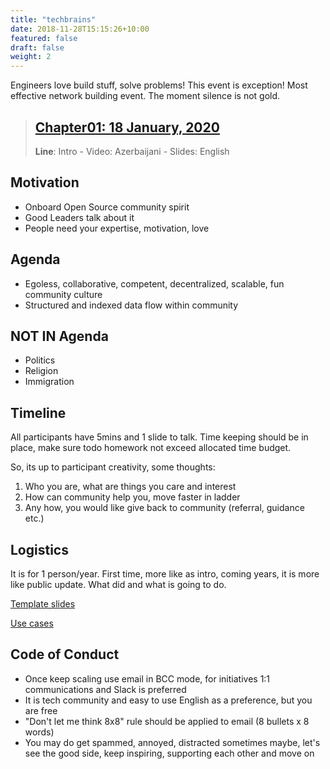 ```yaml
---
title: "techbrains"
date: 2018-11-28T15:15:26+10:00
featured: false
draft: false
weight: 2
---
```



Engineers love build stuff, solve problems! This event is exception!  Most effective network building event.
The moment silence is not gold.

> ## [Chapter01: 18 January, 2020](/techbrains/chapter01)
> **Line**: Intro - Video: Azerbaijani - Slides: English

## Motivation
- Onboard Open Source community spirit
- Good Leaders talk about it
- People need your expertise, motivation, love

## Agenda

- Egoless, collaborative, competent,  decentralized, scalable, fun community culture
- Structured and indexed data flow within community

## NOT IN Agenda
- Politics
- Religion
- Immigration

## Timeline

All participants have 5mins and 1 slide to talk. Time keeping should be in place, make sure todo homework not exceed allocated time budget.

So, its up to participant creativity, some thoughts:

1. Who you are, what are things you care and interest
2. How can community help you, move faster in ladder
3. Any how, you would like give back to community (referral, guidance etc.)

## Logistics
It is for 1 person/year. First time, more like as intro, coming years, it is more like public update. What did and what is going to do.

[Template slides](/events/techbrains/slides/Template_TechBrains_Kickoff.pptx)

[Use cases](/techbrains/usecases)

## Code of Conduct
- Once keep scaling use email in BCC mode, for initiatives 1:1 communications and Slack is preferred
- It is tech community and easy to use English as a preference, but you are free
- "Don't let me think 8x8" rule should be applied to email (8 bullets x 8 words)
- You may do get spammed, annoyed, distracted sometimes maybe, let's see the good side, keep inspiring, supporting each other and move on


